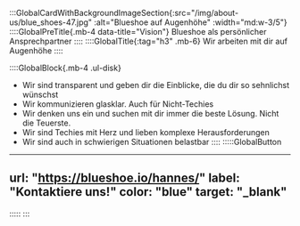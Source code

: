 <!--- persönlicher Kontakt --->
:::GlobalCardWithBackgroundImageSection{:src="/img/about-us/blue_shoes-47.jpg" :alt="Blueshoe auf Augenhöhe" :width="md:w-3/5"}
::::GlobalPreTitle{.mb-4 data-title="Vision"}
Blueshoe als persönlicher Ansprechpartner
::::
::::GlobalTitle{:tag="h3" .mb-6}
Wir arbeiten mit dir auf Augenhöhe
::::

::::GlobalBlock{.mb-4 .ul-disk}
- Wir sind transparent und geben dir die Einblicke, die du dir so sehnlichst wünschst
- Wir kommunizieren glasklar. Auch für Nicht-Techies
- Wir denken uns ein und suchen mit dir immer die beste Lösung. Nicht die Teuerste.
- Wir sind Techies mit Herz und lieben komplexe Herausforderungen
- Wir sind auch in schwierigen Situationen belastbar
::::
:::::GlobalButton
---
url: "https://blueshoe.io/hannes/" 
label: "Kontaktiere uns!" 
color: "blue"
target: "_blank"
---
:::::
:::